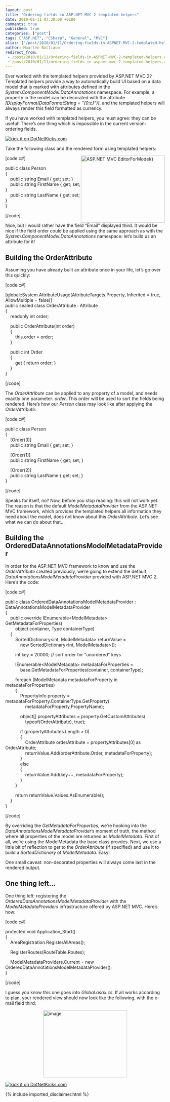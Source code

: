 ```yaml
---
layout: post
title: "Ordering fields in ASP.NET MVC 2 templated helpers"
date: 2010-01-11 07:38:00 +0100
comments: true
published: true
categories: ["post"]
tags: ["ASP.NET", "CSharp", "General", "MVC"]
alias: ["/post/2010/01/11/Ordering-fields-in-ASPNET-MVC-2-templated-helpers.aspx", "/post/2010/01/11/ordering-fields-in-aspnet-mvc-2-templated-helpers.aspx"]
author: Maarten Balliauw
redirect_from:
 - /post/2010/01/11/Ordering-fields-in-ASPNET-MVC-2-templated-helpers.aspx.html
 - /post/2010/01/11/ordering-fields-in-aspnet-mvc-2-templated-helpers.aspx.html
---
```

<p>Ever worked with the templated helpers provided by ASP.NET MVC 2? Templated helpers provide a way to automatically build UI based on a data model that is marked with attributes defined in the<em> System.ComponentModel.DataAnnotations </em>namespace. For example, a property in the model can be decorated with the attribute<em> [DisplayFormat(DataFormatString = "{0:c}")]</em>, and the templated helpers will always render this field formatted as currency.</p>
<p>If you have worked with templated helpers, you must agree: they can be useful! There&rsquo;s one thing which is impossible in the current version: ordering fields.</p>
<p><a href="http://www.dotnetkicks.com/kick/?url=/post/2010/01/06/Ordering-fields-in-ASPNET-MVC-2-templated-helpers.aspx&amp;title=Ordering fields in ASP.NET MVC 2 templated helpers"><img src="http://www.dotnetkicks.com/Services/Images/KickItImageGenerator.ashx?url=/post/2010/01/06/Ordering-fields-in-ASPNET-MVC-2-templated-helpers.aspx" border="0" alt="kick it on DotNetKicks.com" /> </a></p>
<p>Take the following class and the rendered form using templated helpers:</p>
<p><a href="/images/image_38.png"><img style="border-bottom: 0px; border-left: 0px; display: inline; margin-left: 0px; border-top: 0px; margin-right: 0px; border-right: 0px" title="ASP.NET MVC EditorForModel()" src="/images/image_thumb_15.png" border="0" alt="ASP.NET MVC EditorForModel()" width="265" height="212" align="right" /></a></p>
<p>[code:c#]</p>
<p>public class Person <br />{ <br />&nbsp;&nbsp;&nbsp; public string Email { get; set; } <br />&nbsp;&nbsp;&nbsp; public string FirstName { get; set; } <br />&nbsp;&nbsp;&nbsp; public string LastName { get; set; } <br />}</p>
<p>[/code]</p>
<p>Nice, but I would rather have the field &ldquo;Email&rdquo; displayed third. It would be nice if the field order could be applied using the same approach as with the <em>System.ComponentModel.DataAnnotations</em> namespace: let&rsquo;s build us an attribute for it!</p>
<h2>Building the OrderAttribute</h2>
<p>Assuming you have already built an attribute once in your life, let&rsquo;s go over this quickly:</p>
<p>[code:c#]</p>
<p>[global::System.AttributeUsage(AttributeTargets.Property, Inherited = true, AllowMultiple = false)] <br />public sealed class OrderAttribute : Attribute <br />{ <br />&nbsp;&nbsp;&nbsp; readonly int order;</p>
<p>&nbsp;&nbsp;&nbsp; public OrderAttribute(int order) <br />&nbsp;&nbsp;&nbsp; { <br />&nbsp;&nbsp;&nbsp;&nbsp;&nbsp;&nbsp;&nbsp; this.order = order; <br />&nbsp;&nbsp;&nbsp; }</p>
<p>&nbsp;&nbsp;&nbsp; public int Order <br />&nbsp;&nbsp;&nbsp; { <br />&nbsp;&nbsp;&nbsp;&nbsp;&nbsp;&nbsp;&nbsp; get { return order; } <br />&nbsp;&nbsp;&nbsp; } <br />}</p>
<p>[/code]</p>
<p>The <em>OrderAttribute</em> can be applied to any property of a model, and needs exactly one parameter: <em>order</em>. This order will be used to sort the fields being rendered. Here&rsquo;s how our <em>Person</em> class may look like after applying the <em>OrderAttribute</em>:</p>
<p>[code:c#]</p>
<p>public class Person <br />{ <br />&nbsp;&nbsp;&nbsp; [Order(3)] <br />&nbsp;&nbsp;&nbsp; public string Email { get; set; }</p>
<p>&nbsp;&nbsp;&nbsp; [Order(1)] <br />&nbsp;&nbsp;&nbsp; public string FirstName { get; set; }</p>
<p>&nbsp;&nbsp;&nbsp; [Order(2)] <br />&nbsp;&nbsp;&nbsp; public string LastName { get; set; } <br />}</p>
<p>[/code]</p>
<p>Speaks for itself, no? Now, before you stop reading: this will not work yet. The reason is that the default <em>ModelMetadataProvider</em> from the ASP.NET MVC framework, which provides the templated helpers all information they need about the model, does not know about this <em>OrderAttribute</em>. Let&rsquo;s see what we can do about that&hellip;</p>
<h2>Building the OrderedDataAnnotationsModelMetadataProvider</h2>
<p>In order for the ASP.NET MVC framework to know and use the <em>OrderAttribute</em> created previously, we&rsquo;re going to extend the default <em>DataAnnotationsModelMetadataProvider</em> provided with ASP.NET MVC 2. Here&rsquo;s the code:</p>
<p>[code:c#]</p>
<p>public class OrderedDataAnnotationsModelMetadataProvider : DataAnnotationsModelMetadataProvider <br />{ <br />&nbsp;&nbsp;&nbsp; public override IEnumerable&lt;ModelMetadata&gt; GetMetadataForProperties( <br />&nbsp;&nbsp;&nbsp;&nbsp;&nbsp;&nbsp;&nbsp; object container, Type containerType) <br />&nbsp;&nbsp;&nbsp; { <br />&nbsp;&nbsp;&nbsp;&nbsp;&nbsp;&nbsp;&nbsp; SortedDictionary&lt;int, ModelMetadata&gt; returnValue = <br />&nbsp;&nbsp;&nbsp;&nbsp;&nbsp;&nbsp;&nbsp;&nbsp;&nbsp;&nbsp;&nbsp; new SortedDictionary&lt;int, ModelMetadata&gt;();</p>
<p>&nbsp;&nbsp;&nbsp;&nbsp;&nbsp;&nbsp;&nbsp; int key = 20000; // sort order for "unordered" keys</p>
<p>&nbsp;&nbsp;&nbsp;&nbsp;&nbsp;&nbsp;&nbsp; IEnumerable&lt;ModelMetadata&gt; metadataForProperties = <br />&nbsp;&nbsp;&nbsp;&nbsp;&nbsp;&nbsp;&nbsp;&nbsp;&nbsp;&nbsp;&nbsp; base.GetMetadataForProperties(container, containerType);</p>
<p>&nbsp;&nbsp;&nbsp;&nbsp;&nbsp;&nbsp;&nbsp; foreach (ModelMetadata metadataForProperty in metadataForProperties) <br />&nbsp;&nbsp;&nbsp;&nbsp;&nbsp;&nbsp;&nbsp; { <br />&nbsp;&nbsp;&nbsp;&nbsp;&nbsp;&nbsp;&nbsp;&nbsp;&nbsp;&nbsp;&nbsp; PropertyInfo property = metadataForProperty.ContainerType.GetProperty( <br />&nbsp;&nbsp;&nbsp;&nbsp;&nbsp;&nbsp;&nbsp;&nbsp;&nbsp;&nbsp;&nbsp;&nbsp;&nbsp;&nbsp;&nbsp; metadataForProperty.PropertyName);</p>
<p>&nbsp;&nbsp;&nbsp;&nbsp;&nbsp;&nbsp;&nbsp;&nbsp;&nbsp;&nbsp;&nbsp; object[] propertyAttributes = property.GetCustomAttributes( <br />&nbsp;&nbsp;&nbsp;&nbsp;&nbsp;&nbsp;&nbsp;&nbsp;&nbsp;&nbsp;&nbsp;&nbsp;&nbsp;&nbsp;&nbsp; typeof(OrderAttribute), true);</p>
<p>&nbsp;&nbsp;&nbsp;&nbsp;&nbsp;&nbsp;&nbsp;&nbsp;&nbsp;&nbsp;&nbsp; if (propertyAttributes.Length &gt; 0) <br />&nbsp;&nbsp;&nbsp;&nbsp;&nbsp;&nbsp;&nbsp;&nbsp;&nbsp;&nbsp;&nbsp; { <br />&nbsp;&nbsp;&nbsp;&nbsp;&nbsp;&nbsp;&nbsp;&nbsp;&nbsp;&nbsp;&nbsp;&nbsp;&nbsp;&nbsp;&nbsp; OrderAttribute orderAttribute = propertyAttributes[0] as OrderAttribute; <br />&nbsp;&nbsp;&nbsp;&nbsp;&nbsp;&nbsp;&nbsp;&nbsp;&nbsp;&nbsp;&nbsp;&nbsp;&nbsp;&nbsp;&nbsp; returnValue.Add(orderAttribute.Order, metadataForProperty); <br />&nbsp;&nbsp;&nbsp;&nbsp;&nbsp;&nbsp;&nbsp;&nbsp;&nbsp;&nbsp;&nbsp; } <br />&nbsp;&nbsp;&nbsp;&nbsp;&nbsp;&nbsp;&nbsp;&nbsp;&nbsp;&nbsp;&nbsp; else <br />&nbsp;&nbsp;&nbsp;&nbsp;&nbsp;&nbsp;&nbsp;&nbsp;&nbsp;&nbsp;&nbsp; { <br />&nbsp;&nbsp;&nbsp;&nbsp;&nbsp;&nbsp;&nbsp;&nbsp;&nbsp;&nbsp;&nbsp;&nbsp;&nbsp;&nbsp;&nbsp; returnValue.Add(key++, metadataForProperty); <br />&nbsp;&nbsp;&nbsp;&nbsp;&nbsp;&nbsp;&nbsp;&nbsp;&nbsp;&nbsp;&nbsp; } <br />&nbsp;&nbsp;&nbsp;&nbsp;&nbsp;&nbsp;&nbsp; }</p>
<p>&nbsp;&nbsp;&nbsp;&nbsp;&nbsp;&nbsp;&nbsp; return returnValue.Values.AsEnumerable(); <br />&nbsp;&nbsp;&nbsp; } <br />}</p>
<p>[/code]</p>
<p>By overriding the <em>GetMetadataForProperties</em>, we&rsquo;re hooking into the <em>DataAnnotationsModelMetadataProvider</em>&rsquo;s moment of truth, the method where all properties of the model are returned as <em>ModelMetadata</em>. First of all, we&rsquo;re using the ModelMetadata the base class provdes. Next, we use a little bit of reflection to get to the <em>OrderAttribute</em> (if specified) and use it to build a <em>SortedDictionary</em> of <em>ModelMetadata</em>. Easy!</p>
<p>One small caveat: non-decorated properties will always come last in the rendered output.</p>
<h2>One thing left&hellip;</h2>
<p>One thing left: registering the <em>OrderedDataAnnotationsModelMetadataProvider</em> with the <em>ModelMetadataProviders</em> infrastructure offered by ASP.NET MVC. Here&rsquo;s how:</p>
<p>[code:c#]</p>
<p>protected void Application_Start() <br />{ <br />&nbsp;&nbsp;&nbsp; AreaRegistration.RegisterAllAreas();</p>
<p>&nbsp;&nbsp;&nbsp; RegisterRoutes(RouteTable.Routes);</p>
<p>&nbsp;&nbsp;&nbsp; ModelMetadataProviders.Current = new OrderedDataAnnotationsModelMetadataProvider(); <br />}</p>
<p>[/code]</p>
<p>I guess you know this one goes into <em>Global.asax.cs</em>. If all works according to plan, your rendered view should now look like the following, with the e-mail field third:</p>
<p><a href="/images/image_39.png"><img style="border-bottom: 0px; border-left: 0px; display: block; float: none; margin-left: auto; border-top: 0px; margin-right: auto; border-right: 0px" title="image" src="/images/image_thumb_16.png" border="0" alt="image" width="265" height="212" /></a></p>
<p><a href="http://www.dotnetkicks.com/kick/?url=/post/2010/01/06/Ordering-fields-in-ASPNET-MVC-2-templated-helpers.aspx&amp;title=Ordering fields in ASP.NET MVC 2 templated helpers"><img src="http://www.dotnetkicks.com/Services/Images/KickItImageGenerator.ashx?url=/post/2010/01/06/Ordering-fields-in-ASPNET-MVC-2-templated-helpers.aspx" border="0" alt="kick it on DotNetKicks.com" /> </a></p>
{% include imported_disclaimer.html %}
